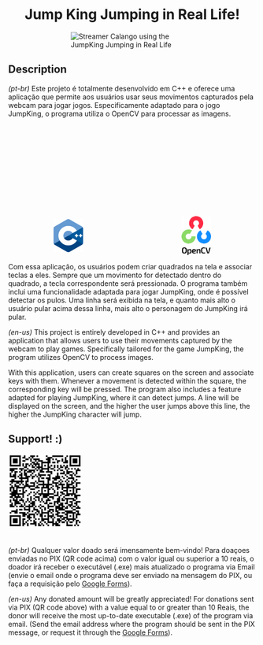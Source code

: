 <h1 style="text-align: center;">Jump King Jumping in Real Life!</h1>
<div style="display: flex; align-items: center; justify-content: center;">
    <img src="Gameplay.gif" alt="Streamer Calango using the JumpKing Jumping in Real Life" width="250px">
</div>

## Description 

*(pt-br)*
Este projeto é totalmente desenvolvido em C++ e oferece uma aplicação que permite aos usuários usar seus movimentos capturados pela webcam para jogar jogos. Especificamente adaptado para o jogo JumpKing, o programa utiliza o OpenCV para processar as imagens.

<div style="display: flex; align-items: center; justify-content: center; margin: 15px; margin-top: 5vh;">
    <img src="C++(logo).png" alt="C++ logo" width="60px" style="margin-right: 5vh;">
    <img src="OpenCV(logo).png" alt="OpenCV logo" width="60px">
</div>

Com essa aplicação, os usuários podem criar quadrados na tela e associar teclas a eles. Sempre que um movimento for detectado dentro do quadrado, a tecla correspondente será pressionada. O programa também inclui uma funcionalidade adaptada para jogar JumpKing, onde é possível detectar os pulos. Uma linha será exibida na tela, e quanto mais alto o usuário pular acima dessa linha, mais alto o personagem do JumpKing irá pular.

*(en-us)*
This project is entirely developed in C++ and provides an application that allows users to use their movements captured by the webcam to play games. Specifically tailored for the game JumpKing, the program utilizes OpenCV to process images.

With this application, users can create squares on the screen and associate keys with them. Whenever a movement is detected within the square, the corresponding key will be pressed. The program also includes a feature adapted for playing JumpKing, where it can detect jumps. A line will be displayed on the screen, and the higher the user jumps above this line, the higher the JumpKing character will jump.

## Support! :) 
<img src="pix.jpeg" alt="PIX QRcode" width="150px" style="margin-bottom: 20px;">

*(pt-br)*
Qualquer valor doado será imensamente bem-vindo! Para doaçoes enviadas no PIX (QR code acima) com o valor igual ou superior a 10 reais, o doador irá receber o executável (.exe) mais atualizado o programa via Email (envie o email onde o programa deve ser enviado na mensagem do PIX, ou faça a requisição pelo [Google Forms](https://forms.gle/L3V9vTZEpExnqrKb6)).

*(en-us)*
Any donated amount will be greatly appreciated! For donations sent via PIX (QR code above) with a value equal to or greater than 10 Reais, the donor will receive the most up-to-date executable (.exe) of the program via email. (Send the email address where the program should be sent in the PIX message, or request it through the [Google Forms](https://forms.gle/L3V9vTZEpExnqrKb6)).
